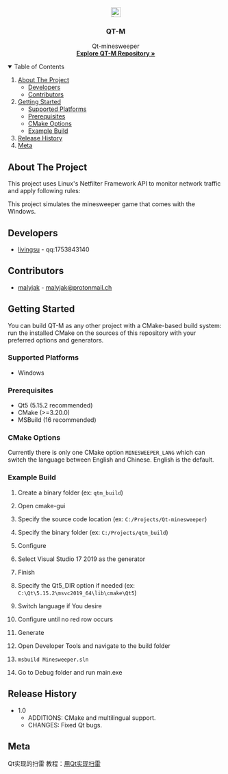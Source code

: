 <!-- PROJECT LOGO -->
<br />
<p align="center">
  <a href="https://github.com/livingsu/Qt-minesweeper">
    <img src="pic/mine_step.jpg" alt="Logo" width="23">
  </a>

  <h3 align="center">QT-M</h3>

  <p align="center">
    Qt-minesweeper
    <br />
    <a href="https://github.com/livingsu/Qt-minesweeper"><strong>Explore QT-M Repository »</strong></a>
  </p>
</p>



<!-- TABLE OF CONTENTS -->
<details open="open">
  <summary>Table of Contents</summary>
  <ol>
    <li>
      <a href="#about-the-project">About The Project</a>
      <ul>
      	<li><a href="#developers">Developers</a></li>
        <li><a href="#contributors">Contributors</a></li>
      </ul>
    </li>
    <li>
      <a href="#getting-started">Getting Started</a>
      <ul>
      	<li><a href="#supported-platforms">Supported Platforms</a></li>
        <li><a href="#prerequisites">Prerequisites</a></li>
        <li><a href="#cmake-options">CMake Options</a></li>
        <li><a href="#example-build">Example Build</a></li>
      </ul>
    </li>
    <li>
      <a href="#release-history">Release History</a>
    </li>
    <li>
      <a href="#meta">Meta</a>
    </li>
  </ol>
</details>



<!-- ABOUT THE PROJECT -->
## About The Project

This project uses Linux's Netfilter Framework API to monitor network traffic and apply following rules:

This project simulates the minesweeper game that comes with the Windows.


## Developers

* <a href="https://github.com/livingsu">livingsu</a> - qq:1753843140


## Contributors

* <a href="https://github.com/malyjak">malyjak</a> - malyjak@protonmail.ch



<!-- GETTING STARTED -->
## Getting Started

You can build QT-M as any other project with a CMake-based build system: run the installed CMake on the sources of this repository with your preferred options and generators.


### Supported Platforms

* Windows


### Prerequisites

* Qt5 (5.15.2 recommended)
* CMake (>=3.20.0)
* MSBuild (16 recommended)



### CMake Options

Currently there is only one CMake option `MINESWEEPER_LANG` which can switch the language between English and Chinese. English is the default.



### Example Build

1) Create a binary folder (ex: `qtm_build`)

2) Open cmake-gui

3) Specify the source code location (ex: `C:/Projects/Qt-minesweeper`)

4) Specify the binary folder (ex: `C:/Projects/qtm_build`)

5) Configure

6) Select Visual Studio 17 2019 as the generator

7) Finish

8) Specify the Qt5_DIR option if needed (ex: `C:\Qt\5.15.2\msvc2019_64\lib\cmake\Qt5`)

9) Switch language if You desire

9) Configure until no red row occurs

10) Generate

11) Open Developer Tools and navigate to the build folder

12) `msbuild Minesweeper.sln`

13) Go to Debug folder and run main.exe



<!-- RELEASE HISTORY -->
## Release History

* 1.0
	* ADDITIONS: CMake and multilingual support.
	* CHANGES: Fixed Qt bugs.



<!-- META -->
## Meta

Qt实现的扫雷
教程：[用Qt实现扫雷](https://blog.csdn.net/livingsu/article/details/104774193)
